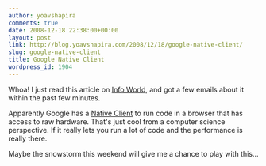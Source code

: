 ```yaml
---
author: yoavshapira
comments: true
date: 2008-12-18 22:38:00+00:00
layout: post
link: http://blog.yoavshapira.com/2008/12/18/google-native-client/
slug: google-native-client
title: Google Native Client
wordpress_id: 1904
---
```


Whoa!  I just read this article on [Info World](http://weblog.infoworld.com/fatalexception/archives/2008/12/native_client_g.html), and got a few emails about it within the past few minutes.  
  
Apparently Google has a [Native Client](http://code.google.com/p/nativeclient/) to run code in a browser that has access to raw hardware.  That's just cool from a computer science perspective.  If it really lets you run a lot of code and the performance is really there.  
  
Maybe the snowstorm this weekend will give me a chance to play with this...
